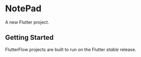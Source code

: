 # NotePad

A new Flutter project.

## Getting Started

FlutterFlow projects are built to run on the Flutter _stable_ release.
